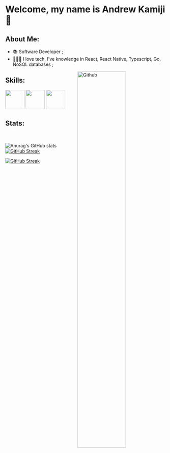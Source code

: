 <!--
**kamijidias/kamijidias** is a ✨ _special_ ✨ repository because its `README.md` (this file) appears on your GitHub profile.

Here are some ideas to get you started:

- 🔭 I’m currently working on ...
- 🌱 I’m currently learning ...
- 👯 I’m looking to collaborate on ...
- 🤔 I’m looking for help with ...
- 💬 Ask me about ...
- 📫 How to reach me: ...
- 😄 Pronouns: ...
- ⚡ Fun fact: ...
-->

<!--
<p align="center">
    <img width="722" src="https://cdn.discordapp.com/attachments/917183221375049728/945738819527909386/background.png">
</p>
-->


<h1> Welcome, my name is Andrew Kamiji 👋 </h1>
    <p align='center'>
</p>

<!--
<div size='20px'>Dreaming is the most effective way to plan for the future. Believing is the accurate way to make it happen. :smile: 
</div>
-->
<h2> About Me:</h2>

- 📚 Software Developer ;<br>
- 👩🏻‍💻 I love tech, I've knowledge in React, React Native, Typescript, Go, NoSQL databases ;<br>

<img width="55%" align="right" alt="Github" src="https://raw.githubusercontent.com/onimur/.github/master/.resources/git-header.svg" />

<h2> Skills: </h2>
<a href='https://github.com/kamijidias'><img width ='60px' src='https://cdn.discordapp.com/attachments/917183221375049728/945747298485428384/html-5.png'></a>
<a href='https://github.com/kamijidias'><img width ='60px' src ='https://cdn.discordapp.com/attachments/917183221375049728/945747297537511464/css.png'></a>
<a href='https://github.com/kamijidias'><img width ='60px' src ='https://cdn.discordapp.com/attachments/917183221375049728/945747298930032730/javascript.png'></a>

<h2>Stats:</h2>
</br>

![Anurag's GitHub stats](https://github-readme-stats.vercel.app/api?username=makcim392&show_icons=true&theme=transparent)
[![GitHub Streak](https://streak-stats.demolab.com/?user=makcim392)](https://git.io/streak-stats)

[![GitHub Streak](https://streak-stats.demolab.com/?user=DenverCoder1&theme=catppuccino-mocha)](https://git.io/streak-stats)
